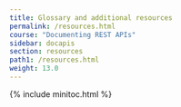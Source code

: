 ```yaml
---
title: Glossary and additional resources
permalink: /resources.html
course: "Documenting REST APIs"
sidebar: docapis
section: resources
path1: /resources.html
weight: 13.0
---
```


{% include minitoc.html %}
